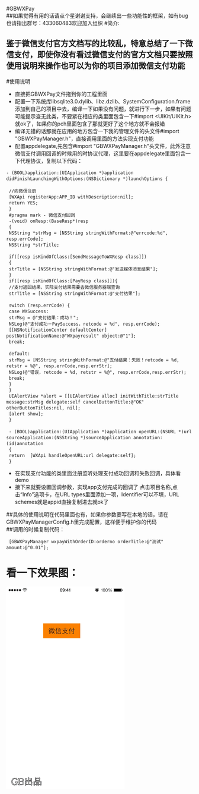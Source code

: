 #GBWXPay<br>
##如果觉得有用的话请点个星谢谢支持，会继续出一些功能性的框架，如有bug也请指出群号：433060483欢迎加入组织
#简介:<br>
## 鉴于微信支付官方文档写的比较乱，特意总结了一下微信支付，即使你没有看过微信支付的官方文档只要按照使用说明来操作也可以为你的项目添加微信支付功能<br>
#使用说明<br>
* 直接把GBWXPay文件拖到你的工程里面<br>
* 配置一下系统库libsqlite3.0.dylib、libz.dzlib、SystemConfiguration.frame添加到自己的项目中去，编译一下如果没有问题，就进行下一步，如果有问题可能提示查无此类，不要紧在相应的类里面包含一下#import <UIKit/UIKit.h>就ok了，如果你的pch里面包含了那就更好了这个地方就不会报错<br>
* 编译无错的话那就在应用的地方包含一下我的管理文件的头文件#import "GBWXPayManager.h"，直接调用里面的方法实现支付功能<br>
* 配置appdelegate,先包含#import "GBWXPayManager.h"头文件，此外注意微信支付调用回调的时候用的时协议代理，这里要在appdelegate里面包含一下代理协议，复制以下代码：<br>
```
- (BOOL)application:(UIApplication *)application didFinishLaunchingWithOptions:(NSDictionary *)launchOptions {
 
 //向微信注册
 [WXApi registerApp:APP_ID withDescription:nil];
 return YES;
 }
 #pragma mark - 微信支付回调
 -(void) onResp:(BaseResp*)resp
 {
 NSString *strMsg = [NSString stringWithFormat:@"errcode:%d", resp.errCode];
 NSString *strTitle;
 
 if([resp isKindOfClass:[SendMessageToWXResp class]])
 {
 strTitle = [NSString stringWithFormat:@"发送媒体消息结果"];
 }
 if([resp isKindOfClass:[PayResp class]]){
 //支付返回结果，实际支付结果需要去微信服务器端查询
 strTitle = [NSString stringWithFormat:@"支付结果"];
 
 switch (resp.errCode) {
 case WXSuccess:
 strMsg = @"支付结果：成功！";
 NSLog(@"支付成功－PaySuccess，retcode = %d", resp.errCode);
 [[NSNotificationCenter defaultCenter] postNotificationName:@"WXpayresult" object:@"1"];
 break;
 
 default:
 strMsg = [NSString stringWithFormat:@"支付结果：失败！retcode = %d, retstr = %@", resp.errCode,resp.errStr];
 NSLog(@"错误，retcode = %d, retstr = %@", resp.errCode,resp.errStr);
 break;
 }
 }
 UIAlertView *alert = [[UIAlertView alloc] initWithTitle:strTitle message:strMsg delegate:self cancelButtonTitle:@"OK" otherButtonTitles:nil, nil];
 [alert show];
 }
 
 - (BOOL)application:(UIApplication *)application openURL:(NSURL *)url sourceApplication:(NSString *)sourceApplication annotation:(id)annotation
 {
 return  [WXApi handleOpenURL:url delegate:self];
 }
```
* 在实现支付功能的类里面注册监听处理支付成功回调和失败回调，具体看demo<br>
* 接下来就要设置回调参数，实现app支付完成的回调了
  点击项目名称,点击“Info”选项卡，在URL types里面添加一项，Identifier可以不填，URL schemes就是appid直接复制进去就ok了<br>

##具体的使用说明在代码里面也有，如果你参数要写在本地的话，请在GBWXPayManagerConfig.h里完成配置，这样便于维护你的代码<br>
##调用的时候复制代码：<br>
```
 [GBWXPayManager wxpayWithOrderID:orderno orderTitle:@"测试" amount:@"0.01"];
```
# 看一下效果图：<br>
![image](https://github.com/mokey1422/gifResource/blob/master/weixinpay.gif)

